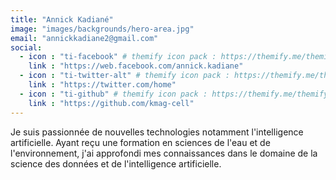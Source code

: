 ```yaml
---
title: "Annick Kadiané"
image: "images/backgrounds/hero-area.jpg"
email: "annickkadiane2@gmail.com"
social:
  - icon : "ti-facebook" # themify icon pack : https://themify.me/themify-icons
    link : "https://web.facebook.com/annick.kadiane"
  - icon : "ti-twitter-alt" # themify icon pack : https://themify.me/themify-icons
    link : "https://twitter.com/home"
  - icon : "ti-github" # themify icon pack : https://themify.me/themify-icons
    link : "https://github.com/kmag-cell"
---
```


Je suis passionnée de nouvelles technologies notamment l'intelligence artificielle. Ayant reçu une formation en sciences de l'eau et de l'environnement, j'ai approfondi mes connaissances dans le domaine de la science des données et de l'intelligence artificielle.